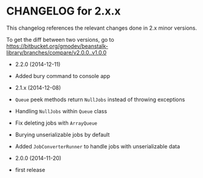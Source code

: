 CHANGELOG for 2.x.x
===================

This changelog references the relevant changes done in 2.x minor versions.

To get the diff between two versions, go to 
https://bitbucket.org/gmodev/beanstalk-library/branches/compare/v2.0.0..v1.0.0

* 2.2.0 (2014-12-11)

 * Added bury command to console app


* 2.1.x (2014-12-08)

 * `Queue` peek methods return `NullJobs` instead of throwing exceptions
 * Handling `NullJobs` within `Queue` class
 * Fix deleting jobs with `ArrayQueue`
 * Burying unserializable jobs by default
 * Added `JobConverterRunner` to handle jobs with unserializable data
 

* 2.0.0 (2014-11-20)

 * first release
